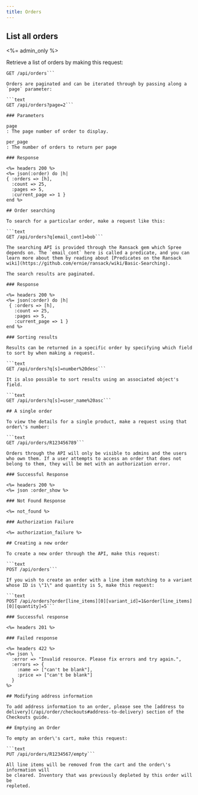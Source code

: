 ```yaml
---
title: Orders
---
```


## List all orders

<%= admin_only %>

Retrieve a list of orders by making this request:

```text
GET /api/orders```

Orders are paginated and can be iterated through by passing along a `page` parameter:

```text
GET /api/orders?page=2```

### Parameters

page
: The page number of order to display.

per_page
: The number of orders to return per page

### Response

<%= headers 200 %>
<%= json(:order) do |h|
{ :orders => [h],
  :count => 25,
  :pages => 5,
  :current_page => 1 }
end %>

## Order searching

To search for a particular order, make a request like this:

```text
GET /api/orders?q[email_cont]=bob```

The searching API is provided through the Ransack gem which Spree depends on. The `email_cont` here is called a predicate, and you can learn more about them by reading about [Predicates on the Ransack wiki](https://github.com/ernie/ransack/wiki/Basic-Searching).

The search results are paginated.

### Response

<%= headers 200 %>
<%= json(:order) do |h|
 { :orders => [h],
   :count => 25,
   :pages => 5,
   :current_page => 1 }
end %>

### Sorting results

Results can be returned in a specific order by specifying which field to sort by when making a request.

```text
GET /api/orders?q[s]=number%20desc```

It is also possible to sort results using an associated object's field.

```text
GET /api/orders?q[s]=user_name%20asc```

## A single order

To view the details for a single product, make a request using that order\'s number:

```text
GET /api/orders/R123456789```

Orders through the API will only be visible to admins and the users who own them. If a user attempts to access an order that does not belong to them, they will be met with an authorization error.

### Successful Response

<%= headers 200 %>
<%= json :order_show %>

### Not Found Response

<%= not_found %>

### Authorization Failure

<%= authorization_failure %>

## Creating a new order

To create a new order through the API, make this request:

```text
POST /api/orders```

If you wish to create an order with a line item matching to a variant whose ID is \"1\" and quantity is 5, make this request:

```text
POST /api/orders?order[line_items][0][variant_id]=1&order[line_items][0][quantity]=5```

### Successful response

<%= headers 201 %>

### Failed response

<%= headers 422 %>
<%= json \
  :error => "Invalid resource. Please fix errors and try again.",
  :errors => {
    :name => ["can't be blank"],
    :price => ["can't be blank"]
  }
%>

## Modifying address information

To add address information to an order, please see the [address to delivery](/api/order/checkouts#address-to-delivery) section of the Checkouts guide.

## Emptying an Order

To empty an order\'s cart, make this request:

```text
PUT /api/orders/R1234567/empty```

All line items will be removed from the cart and the order\'s information will
be cleared. Inventory that was previously depleted by this order will be
repleted.
